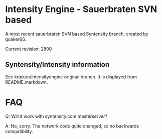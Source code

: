 Intensity Engine - Sauerbraten SVN based
================

A most recent sauerbraten SVN based Syntensity branch,
created by quaker66.

Current revision: 2800


Syntensity/Intensity information
--------------------

See kripken/intensityengine original branch. It is displayed
from README.markdown.


FAQ
=====

Q: Will it work with syntensity.com masterserver?

A: No, sorry. The network code quite changed, so no backwards compatibility.
